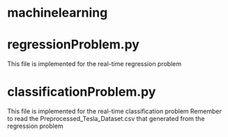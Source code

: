 # machinelearning
# regressionProblem.py
This file is implemented for the real-time regression problem

# classificationProblem.py
This file is implemented for the real-time classification problem
Remember to read the Preprocessed_Tesla_Dataset.csv that generated from the regression problem
